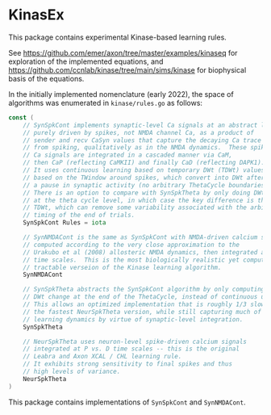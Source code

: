 # KinasEx

This package contains experimental Kinase-based learning rules.

See https://github.com/emer/axon/tree/master/examples/kinaseq for exploration of the implemented equations, and https://github.com/ccnlab/kinase/tree/main/sims/kinase for biophysical basis of the equations.

In the initially implemented nomenclature (early 2022), the space of algorithms was enumerated in `kinase/rules.go` as follows:

```Go
const (
	// SynSpkCont implements synaptic-level Ca signals at an abstract level,
	// purely driven by spikes, not NMDA channel Ca, as a product of
	// sender and recv CaSyn values that capture the decaying Ca trace
	// from spiking, qualitatively as in the NMDA dynamics.  These spike-driven
	// Ca signals are integrated in a cascaded manner via CaM,
	// then CaP (reflecting CaMKII) and finally CaD (reflecting DAPK1).
	// It uses continuous learning based on temporary DWt (TDWt) values
	// based on the TWindow around spikes, which convert into DWt after
	// a pause in synaptic activity (no arbitrary ThetaCycle boundaries).
	// There is an option to compare with SynSpkTheta by only doing DWt updates
	// at the theta cycle level, in which case the key difference is the use of
	// TDWt, which can remove some variability associated with the arbitrary
	// timing of the end of trials.
	SynSpkCont Rules = iota

	// SynNMDACont is the same as SynSpkCont with NMDA-driven calcium signals
	// computed according to the very close approximation to the
	// Urakubo et al (2008) allosteric NMDA dynamics, then integrated at P vs. D
	// time scales.  This is the most biologically realistic yet computationally
	// tractable verseion of the Kinase learning algorithm.
	SynNMDACont

	// SynSpkTheta abstracts the SynSpkCont algorithm by only computing the
	// DWt change at the end of the ThetaCycle, instead of continuous updating.
	// This allows an optimized implementation that is roughly 1/3 slower than
	// the fastest NeurSpkTheta version, while still capturing much of the
	// learning dynamics by virtue of synaptic-level integration.
	SynSpkTheta

	// NeurSpkTheta uses neuron-level spike-driven calcium signals
	// integrated at P vs. D time scales -- this is the original
	// Leabra and Axon XCAL / CHL learning rule.
	// It exhibits strong sensitivity to final spikes and thus
	// high levels of variance.
	NeurSpkTheta
)
```

This package contains implementations of `SynSpkCont` and `SynNMDACont`.

